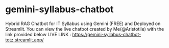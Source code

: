 # gemini-syllabus-chatbot
Hybrid RAG Chatbot for IT Syllabus using Gemini (FREE) and Deployed on Streamlit.
You can view the live chatbot created by Me(@Aristotile) with the link provided below
LIVE LINK : https://gemini-syllabus-chatbot-totz.streamlit.app/
